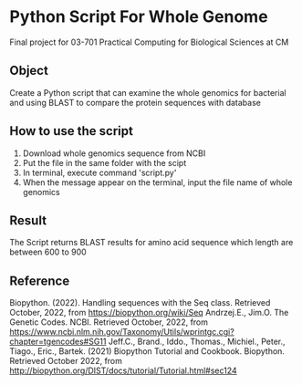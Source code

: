 # Python Script For Whole Genome
Final project for 03-701 Practical Computing for Biological Sciences at CM
## Object
Create a Python script that can examine the whole genomics for bacterial and using BLAST to compare the protein sequences with database
## How to use the script
1. Download whole genomics sequence from NCBI
2. Put the file in the same folder with the scipt
3. In terminal, execute command 'script.py'
4. When the message appear on the terminal, input the file name of whole genomics
## Result
The Script returns BLAST results for amino acid sequence which length are between 600 to 900
## Reference
Biopython. (2022). Handling sequences with the Seq class. Retrieved October, 2022, from https://biopython.org/wiki/Seq
Andrzej.E., Jim.O. The Genetic Codes. NCBI. Retrieved October, 2022, from https://www.ncbi.nlm.nih.gov/Taxonomy/Utils/wprintgc.cgi?chapter=tgencodes#SG11
Jeff.C., Brand., Iddo., Thomas., Michiel., Peter., Tiago., Eric., Bartek. (2021) Biopython Tutorial and Cookbook. Biopython. Retrieved October 2022, from http://biopython.org/DIST/docs/tutorial/Tutorial.html#sec124
